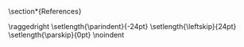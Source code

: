 
\section*{References}

\raggedright
\setlength{\parindent}{-24pt}
\setlength{\leftskip}{24pt}
\setlength{\parskip}{0pt}
\noindent


